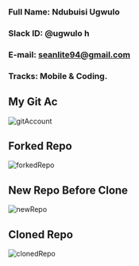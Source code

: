 
### Full Name: Ndubuisi Ugwulo

### Slack ID: @ugwulo h

### E-mail: seanlite94@gmail.com

### Tracks: Mobile & Coding.

## My Git Ac
![gitAccount](https://user-images.githubusercontent.com/61976458/80832771-91550680-8bed-11ea-9e0d-31f38eb44004.jpg)


## Forked Repo
![forkedRepo](https://user-images.githubusercontent.com/52312550/80457000-743ae200-8926-11ea-92d7-008c2418ab43.PNG)

## New Repo Before Clone
![newRepo](https://user-images.githubusercontent.com/52312550/80457014-7d2bb380-8926-11ea-9acd-b76292181ac3.PNG)

## Cloned Repo
![clonedRepo](https://user-images.githubusercontent.com/52312550/80456918-51103280-8926-11ea-8a16-7505f665a465.PNG)